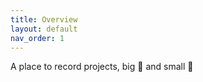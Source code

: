 ```yaml
---
title: Overview
layout: default
nav_order: 1
---
```


A place to record projects, big 🚀 and small 🔋

